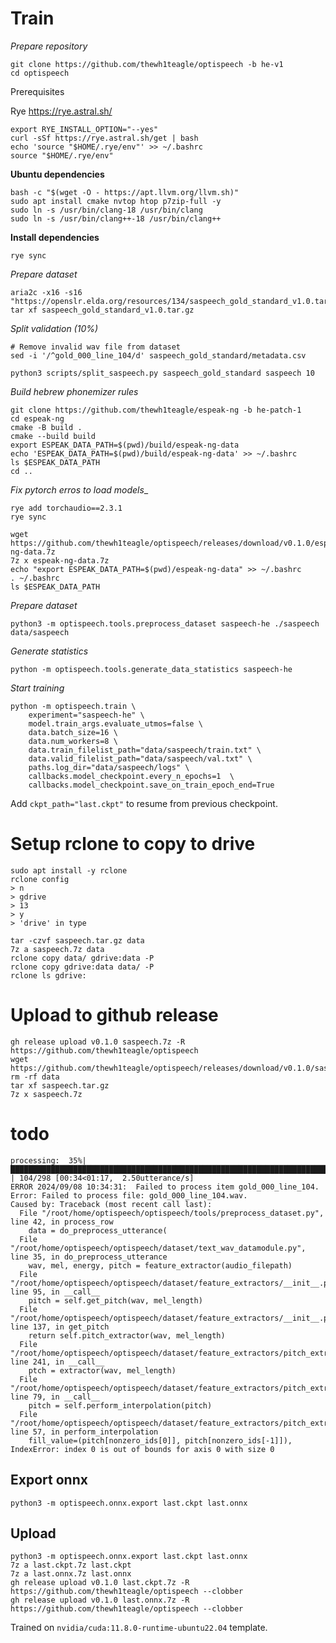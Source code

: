 # Train

_Prepare repository_

```console
git clone https://github.com/thewh1teagle/optispeech -b he-v1
cd optispeech
```


Prerequisites

Rye https://rye.astral.sh/

```console
export RYE_INSTALL_OPTION="--yes" 
curl -sSf https://rye.astral.sh/get | bash
echo 'source "$HOME/.rye/env"' >> ~/.bashrc
source "$HOME/.rye/env"
```

__Ubuntu dependencies__

```console
bash -c "$(wget -O - https://apt.llvm.org/llvm.sh)"
sudo apt install cmake nvtop htop p7zip-full -y
sudo ln -s /usr/bin/clang-18 /usr/bin/clang
sudo ln -s /usr/bin/clang++-18 /usr/bin/clang++
```

__Install dependencies__

```console
rye sync
```

_Prepare dataset_

```console
aria2c -x16 -s16 "https://openslr.elda.org/resources/134/saspeech_gold_standard_v1.0.tar.gz"
tar xf saspeech_gold_standard_v1.0.tar.gz
```

_Split validation (10%)_ 

```console
# Remove invalid wav file from dataset
sed -i '/^gold_000_line_104/d' saspeech_gold_standard/metadata.csv

python3 scripts/split_saspeech.py saspeech_gold_standard saspeech 10
```

_Build hebrew phonemizer rules_

```console
git clone https://github.com/thewh1teagle/espeak-ng -b he-patch-1
cd espeak-ng
cmake -B build .
cmake --build build
export ESPEAK_DATA_PATH=$(pwd)/build/espeak-ng-data
echo 'ESPEAK_DATA_PATH=$(pwd)/build/espeak-ng-data' >> ~/.bashrc
ls $ESPEAK_DATA_PATH
cd ..
```

_Fix pytorch erros to load models__

```console
rye add torchaudio==2.3.1
rye sync
```

```console
wget https://github.com/thewh1teagle/optispeech/releases/download/v0.1.0/espeak-ng-data.7z
7z x espeak-ng-data.7z
echo "export ESPEAK_DATA_PATH=$(pwd)/espeak-ng-data" >> ~/.bashrc
. ~/.bashrc
ls $ESPEAK_DATA_PATH
```


_Prepare dataset_

```console
python3 -m optispeech.tools.preprocess_dataset saspeech-he ./saspeech data/saspeech
```

_Generate statistics_

```console
python -m optispeech.tools.generate_data_statistics saspeech-he
```

_Start training_

```console
python -m optispeech.train \
    experiment="saspeech-he" \
    model.train_args.evaluate_utmos=false \
    data.batch_size=16 \
    data.num_workers=8 \
    data.train_filelist_path="data/saspeech/train.txt" \
    data.valid_filelist_path="data/saspeech/val.txt" \
    paths.log_dir="data/saspeech/logs" \
    callbacks.model_checkpoint.every_n_epochs=1  \
    callbacks.model_checkpoint.save_on_train_epoch_end=True
```

Add `ckpt_path="last.ckpt"` to resume from previous checkpoint.

# Setup rclone to copy to drive

```console
sudo apt install -y rclone
rclone config
> n
> gdrive
> 13
> y
> 'drive' in type
```

```console
tar -czvf saspeech.tar.gz data
7z a saspeech.7z data
rclone copy data/ gdrive:data -P
rclone copy gdrive:data data/ -P
rclone ls gdrive:
```

# Upload to github release

```console
gh release upload v0.1.0 saspeech.7z -R https://github.com/thewh1teagle/optispeech
wget https://github.com/thewh1teagle/optispeech/releases/download/v0.1.0/saspeech.7z
rm -rf data
tar xf saspeech.tar.gz
7z x saspeech.7z
```

# todo

```console
processing:  35%|██████████████████████████████████████████████████████████████████████████████████████████████████████████                                                                                                                                                                                                      | 104/298 [00:34<01:17,  2.50utterance/s]
ERROR 2024/09/08 10:34:31:  Failed to process item gold_000_line_104. Error: Failed to process file: gold_000_line_104.wav.
Caused by: Traceback (most recent call last):
  File "/root/home/optispeech/optispeech/tools/preprocess_dataset.py", line 42, in process_row
    data = do_preprocess_utterance(
  File "/root/home/optispeech/optispeech/dataset/text_wav_datamodule.py", line 35, in do_preprocess_utterance
    wav, mel, energy, pitch = feature_extractor(audio_filepath)
  File "/root/home/optispeech/optispeech/dataset/feature_extractors/__init__.py", line 95, in __call__
    pitch = self.get_pitch(wav, mel_length)
  File "/root/home/optispeech/optispeech/dataset/feature_extractors/__init__.py", line 137, in get_pitch
    return self.pitch_extractor(wav, mel_length)
  File "/root/home/optispeech/optispeech/dataset/feature_extractors/pitch_extractors.py", line 241, in __call__
    ptch = extractor(wav, mel_length)
  File "/root/home/optispeech/optispeech/dataset/feature_extractors/pitch_extractors.py", line 79, in __call__
    pitch = self.perform_interpolation(pitch)
  File "/root/home/optispeech/optispeech/dataset/feature_extractors/pitch_extractors.py", line 57, in perform_interpolation
    fill_value=(pitch[nonzero_ids[0]], pitch[nonzero_ids[-1]]),
IndexError: index 0 is out of bounds for axis 0 with size 0

```

## Export onnx

```console
python3 -m optispeech.onnx.export last.ckpt last.onnx
```

## Upload

```console
python3 -m optispeech.onnx.export last.ckpt last.onnx
7z a last.ckpt.7z last.ckpt
7z a last.onnx.7z last.onnx
gh release upload v0.1.0 last.ckpt.7z -R https://github.com/thewh1teagle/optispeech --clobber
gh release upload v0.1.0 last.onnx.7z -R https://github.com/thewh1teagle/optispeech --clobber
```


Trained on `nvidia/cuda:11.8.0-runtime-ubuntu22.04` template.
